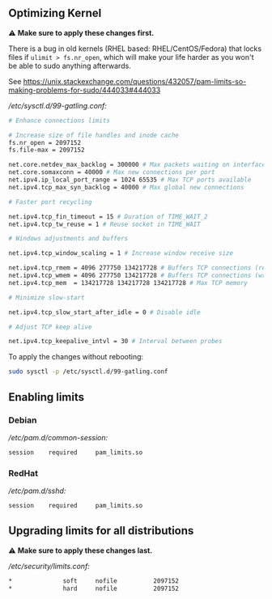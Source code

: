## Optimizing Kernel

:warning: **Make sure to apply these changes first.**

There is a bug in old kernels (RHEL based: RHEL/CentOS/Fedora) that locks files if `ulimit > fs.nr_open`, which will make your life harder as you won't be able to sudo anything afterwards.

See https://unix.stackexchange.com/questions/432057/pam-limits-so-making-problems-for-sudo/444033#444033

*/etc/sysctl.d/99-gatling.conf:*

```bash
# Enhance connections limits

# Increase size of file handles and inode cache
fs.nr_open = 2097152
fs.file-max = 2097152

net.core.netdev_max_backlog = 300000 # Max packets waiting on interface
net.core.somaxconn = 40000 # Max new connections per port
net.ipv4.ip_local_port_range = 1024 65535 # Max TCP ports available
net.ipv4.tcp_max_syn_backlog = 40000 # Max global new connections

# Faster port recycling

net.ipv4.tcp_fin_timeout = 15 # Duration of TIME_WAIT_2
net.ipv4.tcp_tw_reuse = 1 # Reuse socket in TIME_WAIT

# Windows adjustments and buffers

net.ipv4.tcp_window_scaling = 1 # Increase window receive size

net.ipv4.tcp_rmem = 4096 277750 134217728 # Buffers TCP connections (read)
net.ipv4.tcp_wmem = 4096 277750 134217728 # Buffers TCP connections (write)
net.ipv4.tcp_mem  = 134217728 134217728 134217728 # Max TCP memory

# Minimize slow-start

net.ipv4.tcp_slow_start_after_idle = 0 # Disable idle

# Adjust TCP keep alive

net.ipv4.tcp_keepalive_intvl = 30 # Interval between probes
```

To apply the changes without rebooting:

```bash
sudo sysctl -p /etc/sysctl.d/99-gatling.conf
```

## Enabling limits

### Debian

*/etc/pam.d/common-session:*

```bash
session    required     pam_limits.so
```

### RedHat

*/etc/pam.d/sshd:*

```bash
session    required     pam_limits.so
```

## Upgrading limits for all distributions

:warning: **Make sure to apply these changes last.**

*/etc/security/limits.conf:*

```bash
*              soft     nofile          2097152
*              hard     nofile          2097152
```

